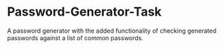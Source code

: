 # Password-Generator-Task
A password generator with the added functionality of checking generated passwords against a list of common passwords.
